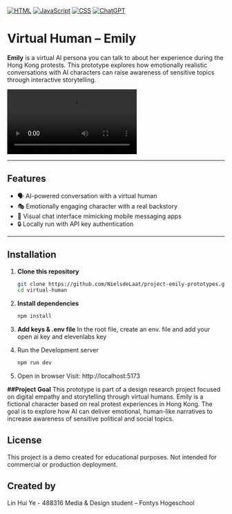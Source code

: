 [![HTML](https://img.shields.io/badge/HTML-%23E34F26.svg?logo=html5&logoColor=white)](#)
[![JavaScript](https://img.shields.io/badge/JavaScript-F7DF1E?logo=javascript&logoColor=000)](#)
[![CSS](https://img.shields.io/badge/CSS-639?logo=css&logoColor=fff)](#)
[![ChatGPT](https://img.shields.io/badge/ChatGPT-74aa9c?logo=openai&logoColor=white)](#)


# Virtual Human – Emily

**Emily** is a virtual AI persona you can talk to about her experience during the Hong Kong protests. This prototype explores how emotionally realistic conversations with AI characters can raise awareness of sensitive topics through interactive storytelling.

![Emily Demo Screenshot](video.mp4)

---

## Features

- 🗣️ AI-powered conversation with a virtual human
- 🎭 Emotionally engaging character with a real backstory
- 🧩 Visual chat interface mimicking mobile messaging apps
- 🔒 Locally run with API key authentication

---

## Installation

1. **Clone this repository**  
   ```bash
   git clone https://github.com/NielsdeLaat/project-emily-prototypes.git
   cd virtual-human

2. **Install dependencies**
    ```bash
    npm install
    
3. **Add keys & .env file**
   In the root file, create an env. file and add your open ai key and elevenlabs key
   
4. Run the Development server
   ```bash
   npm run dev

5. Open in browser
Visit: http://localhost:5173 

**##Project Goal**
This prototype is part of a design research project focused on digital empathy and storytelling through virtual humans. Emily is a fictional character based on real protest experiences in Hong Kong. The goal is to explore how AI can deliver emotional, human-like narratives to increase awareness of sensitive political and social topics.

## License
This project is a demo created for educational purposes.
Not intended for commercial or production deployment.

## Created by
Lin Hui Ye - 488316
Media & Design student – Fontys Hogeschool
